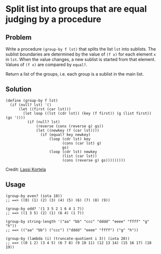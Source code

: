 # Split list into groups that are equal judging by a procedure

## Problem

Write a procedure `(group-by f lst)` that splits the list `lst` into sublists. The sublist boundaries are determined by the value of `(f x)` for each element `x` in `lst`. When the value changes, a new sublist is started from that element. Values of `(f x)` are compared by `equal?`.

Return a list of the groups, i.e. each group is a sublist in the main list.

## Solution

```
(define (group-by f lst)
  (if (null? lst) '()
      (let ((first (car lst)))
        (let loop ((lst (cdr lst)) (key (f first)) (g (list first)) (gs '()))
          (if (null? lst)
              (reverse (cons (reverse g) gs))
              (let ((newkey (f (car lst))))
                (if (equal? key newkey)
                    (loop (cdr lst) key
                          (cons (car lst) g)
                          gs)
                    (loop (cdr lst) newkey
                          (list (car lst))
                          (cons (reverse g) gs)))))))))
```

Credit: [Lassi Kortela](https://github.com/lassik)

## Usage

```
(group-by even? (iota 10))
;; ==> ((0) (1) (2) (3) (4) (5) (6) (7) (8) (9))
```

```
(group-by odd? '(1 3 5 2 1 6 4 1 7))
;; ==> ((1 3 5) (2) (1) (6 4) (1 7))
```

```
(group-by string-length '("aa" "bb" "ccc" "dddd" "eeee" "ffff" "g" "h"))
;; ==> (("aa" "bb") ("ccc") ("dddd" "eeee" "ffff") ("g" "h"))
```

```
(group-by (lambda (i) (truncate-quotient i 3)) (iota 20))
;; ==> ((0 1 2) (3 4 5) (6 7 8) (9 10 11) (12 13 14) (15 16 17) (18 19))
```
